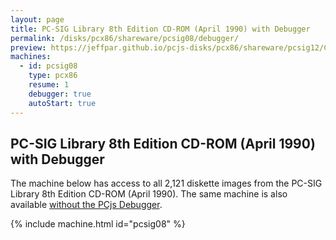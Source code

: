 ```yaml
---
layout: page
title: PC-SIG Library 8th Edition CD-ROM (April 1990) with Debugger
permalink: /disks/pcx86/shareware/pcsig08/debugger/
preview: https://jeffpar.github.io/pcjs-disks/pcx86/shareware/pcsig12/CDROM.jpg
machines:
  - id: pcsig08
    type: pcx86
    resume: 1
    debugger: true
    autoStart: true
---
```


PC-SIG Library 8th Edition CD-ROM (April 1990) with Debugger
------------------------------------------------------------

The machine below has access to all 2,121 diskette images from the PC-SIG Library 8th Edition CD-ROM (April 1990).
The same machine is also available [without the PCjs Debugger](../).

{% include machine.html id="pcsig08" %}
